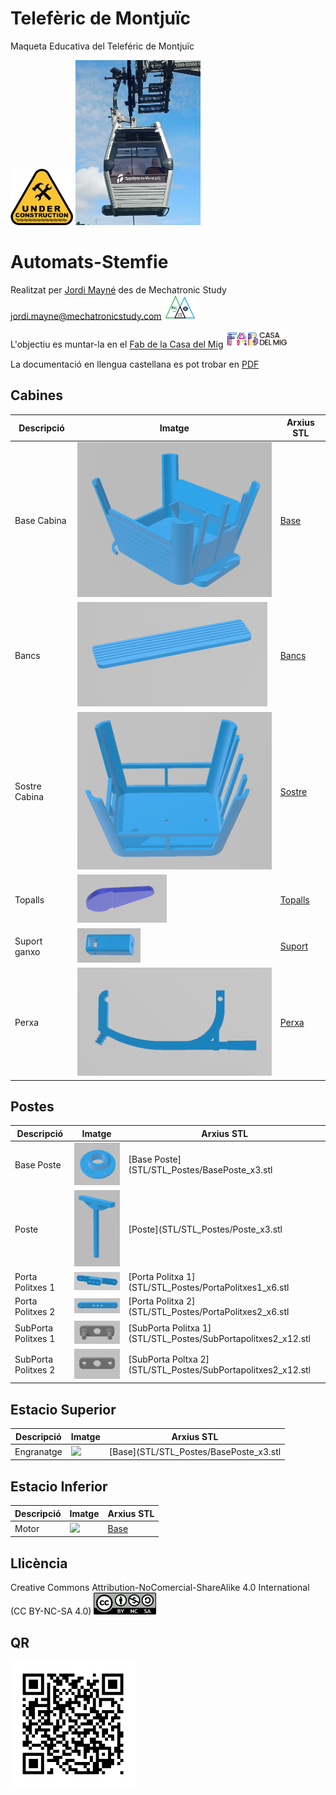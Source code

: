 # Telefèric de Montjuïc
Maqueta Educativa del Teleféric de Montjuïc 

<img src="Imatges/UnderConstruction.png" width="100" />

<img src="Imatges/Cabina.jpg" width="200" />


# Automats-Stemfie

Realitzat per [Jordi Mayné](https://github.com/maynej) des de Mechatronic Study jordi.mayne@mechatronicstudy.com <img src="Imatges/Logo3senseFons.png" width="50" />

L'objectiu es muntar-la en el [Fab de la Casa del Mig](https://www.fabcasadelmig.cat/)  <img src="Imatges/FAB.png" width="100" />

La documentació en llengua castellana es pot trobar en [PDF](https://github.com/maynej/CableCar-Montjuic/tree/main/DOC_ESP) 

## Cabines 
  
Descripció         | Imatge          | Arxius STL    
------------- | ------------- | ------------- 
Base Cabina |![](Imatges/Base.png) | [Base](STL/STL_Cabines/Base.stl) 
Bancs |![](Imatges/Bancs.png) | [Bancs](STL/STL_Cabines/Bancs_x2.stl)
Sostre Cabina |![](Imatges/Sostre.png) | [Sostre](STL/STL_Cabines/Sostre.stl) 
Topalls |![](Imatges/Topalls.png) | [Topalls](STL/STL_Cabines/Topall_x4.stl)
Suport ganxo |![](Imatges/SobreSostre.png) | [Suport](STL/STL_Cabines/SobreSostre.stl)
Perxa |![](Imatges/Perxa.png) | [Perxa](STL/STL_Cabines/Perxa.stl)

## Postes 
  
Descripció         | Imatge          | Arxius STL    
------------- | ------------- | ------------- 
Base Poste |![](Imatges/BasePoste.png) | [Base Poste](STL/STL_Postes/BasePoste_x3.stl
Poste |![](Imatges/Poste.png) | [Poste](STL/STL_Postes/Poste_x3.stl
Porta Politxes 1 |![](Imatges/PortaPolitxes1.png) | [Porta Politxa 1](STL/STL_Postes/PortaPolitxes1_x6.stl
Porta Politxes 2 |![](Imatges/PortaPolitxes2.png) | [Porta Politxa 2](STL/STL_Postes/PortaPolitxes2_x6.stl
SubPorta Politxes 1 |![](Imatges/SubPortaPolitxa1.png) | [SubPorta Politxa 1](STL/STL_Postes/SubPortapolitxes2_x12.stl
SubPorta Politxes 2 |![](Imatges/SubPortaPolitxa2.png) | [SubPorta Poltxa 2](STL/STL_Postes/SubPortapolitxes2_x12.stl

## Estacio Superior 
  
Descripció         | Imatge          | Arxius STL    
------------- | ------------- | ------------- 
Engranatge |![](Imatges/.png) | [Base](STL/STL_Postes/BasePoste_x3.stl


## Estacio Inferior 
  
Descripció         | Imatge          | Arxius STL    
------------- | ------------- | ------------- 
Motor |![](Imatges/.png) | [Base](STL/STL_Cabines/Base.stl) 


## Llicència

Creative Commons Attribution-NoComercial-ShareAlike 4.0 International (CC BY-NC-SA 4.0)  <img src="Imatges/CC.png" width="100" />

## QR

<img src="Imatges/QR_Teleferic.png" width="200" />



